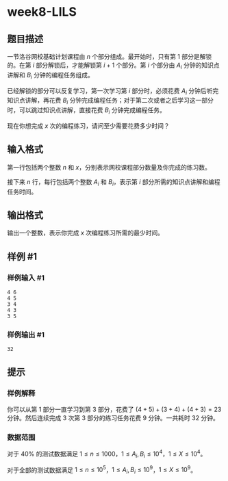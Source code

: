 # week8-LILS

## 题目描述

一节洛谷网校基础计划课程由 $n$ 个部分组成。最开始时，只有第 1 部分是解锁的。在第 $i$ 部分解锁后，才能解锁第 $i+1$ 个部分。第 $i$ 个部分由 $A_i$ 分钟的知识点讲解和 $B_i$ 分钟的编程任务组成。

已经解锁的部分可以反复学习，第一次学习第 $i$ 部分时，必须花费 $A_i$ 分钟后听完知识点讲解，再花费 $B_i$ 分钟完成编程任务；对于第二次或者之后学习这一部分时，可以跳过知识点讲解，直接花费 $B_i$ 分钟完成编程任务。

现在你想完成 $x$ 次的编程练习，请问至少需要花费多少时间？

## 输入格式

第一行包括两个整数 $n$ 和 $x$，分别表示网校课程部分数量及你完成的练习数。

接下来 $n$ 行，每行包括两个整数 $A_i$ 和 $B_i$，表示第 $i$ 部分所需的知识点讲解和编程任务时间。

## 输出格式

输出一个整数，表示你完成 $x$ 次编程练习所需的最少时间。

## 样例 #1

### 样例输入 #1

```
4 6
4 5
3 4
4 3
3 5
```

### 样例输出 #1

```
32
```

## 提示

### 样例解释

你可以从第 1 部分一直学习到第 3 部分，花费了 $(4+5)+(3+4)+(4+3)=23$ 分钟。然后连续完成 3 次第 3 部分的练习任务花费 9 分钟。一共耗时 32 分钟。 

### 数据范围

对于 $40\%$ 的测试数据满足 $1\le n \le 1000$，$1 \le A_i,B_i \le 10^4$，$1\le X \le 10^4$。

对于全部的测试数据满足 $1\le n \le 10^5$，$1 \le A_i,B_i \le 10^9$，$1\le X \le 10^9$。